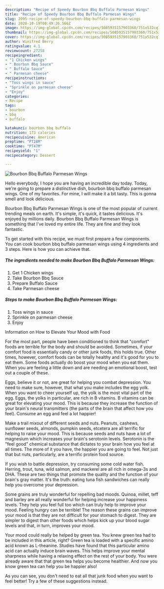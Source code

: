 ```yaml
---
description: "Recipe of Speedy Bourbon Bbq Buffalo Parmesan Wings"
title: "Recipe of Speedy Bourbon Bbq Buffalo Parmesan Wings"
slug: 2095-recipe-of-speedy-bourbon-bbq-buffalo-parmesan-wings
date: 2020-10-19T00:49:26.566Z
image: https://img-global.cpcdn.com/recipes/5085935157903360/751x532cq70/bourbon-bbq-buffalo-parmesan-wings-recipe-main-photo.jpg
thumbnail: https://img-global.cpcdn.com/recipes/5085935157903360/751x532cq70/bourbon-bbq-buffalo-parmesan-wings-recipe-main-photo.jpg
cover: https://img-global.cpcdn.com/recipes/5085935157903360/751x532cq70/bourbon-bbq-buffalo-parmesan-wings-recipe-main-photo.jpg
author: Winifred Berry
ratingvalue: 4.1
reviewcount: 27258
recipeingredient:
- "1 Chicken wings"
- " Bourbon Bbq Sauce"
- " Buffalo Sauce"
- " Parmesan cheese"
recipeinstructions:
- "Toss wings in sauce"
- "Sprinkle on parmesan cheese"
- "Enjoy"
categories:
- Recipe
tags:
- bourbon
- bbq
- buffalo

katakunci: bourbon bbq buffalo 
nutrition: 173 calories
recipecuisine: American
preptime: "PT28M"
cooktime: "PT47M"
recipeyield: "1"
recipecategory: Dessert

---
```



![Bourbon Bbq Buffalo Parmesan Wings](https://img-global.cpcdn.com/recipes/5085935157903360/751x532cq70/bourbon-bbq-buffalo-parmesan-wings-recipe-main-photo.jpg)

Hello everybody, I hope you are having an incredible day today. Today, we're going to prepare a distinctive dish, bourbon bbq buffalo parmesan wings. One of my favorites. For mine, I will make it a bit tasty. This is gonna smell and look delicious.



Bourbon Bbq Buffalo Parmesan Wings is one of the most popular of current trending meals on earth. It's simple, it's quick, it tastes delicious. It's enjoyed by millions daily. Bourbon Bbq Buffalo Parmesan Wings is something that I've loved my entire life. They are fine and they look fantastic.


To get started with this recipe, we must first prepare a few components. You can cook bourbon bbq buffalo parmesan wings using 4 ingredients and 3 steps. Here is how you can achieve that.

<!--inarticleads1-->

##### The ingredients needed to make Bourbon Bbq Buffalo Parmesan Wings:

1. Get 1 Chicken wings
1. Take  Bourbon Bbq Sauce
1. Prepare  Buffalo Sauce
1. Take  Parmesan cheese




<!--inarticleads2-->

##### Steps to make Bourbon Bbq Buffalo Parmesan Wings:

1. Toss wings in sauce
1. Sprinkle on parmesan cheese
1. Enjoy




Information on How to Elevate Your Mood with Food


For the most part, people have been conditioned to think that "comfort" foods are terrible for the body and should be avoided. Sometimes, if your comfort food is essentially candy or other junk foods, this holds true. Other times, however, comfort foods can be totally healthy and it's good for you to eat them. Some foods actually do boost your mood when you eat them. When you are feeling a little down and are needing an emotional boost, test out a couple of these.

Eggs, believe it or not, are great for helping you combat depression. You need to make sure, however, that what you make includes the egg yolk. When you want to cheer yourself up, the yolk is the most vital part of the egg. Eggs, the yolks in particular, are rich in B vitamins. B vitamins can be great for elevating your mood. This is because they increase the function of your brain's neural transmitters (the parts of the brain that affect how you feel). Consume an egg and feel a lot happier!

Make a trail mixout of different seeds and nuts. Peanuts, cashews, sunflower seeds, almonds, pumpkin seeds, etcetera are all terrific for helping to raise your mood. This is because seeds and nuts have a lot of magnesium which increases your brain's serotonin levels. Serotonin is the "feel good" chemical substance that dictates to your brain how you feel at all times. The more of it you have, the happier you are going to feel. Not just that but nuts, particularly, are a terrific protein food source.

If you wish to battle depression, try consuming some cold water fish. Herring, trout, tuna, wild salmon, and mackerel are all rich in omega-3s and DHA. These are two things that promote the quality and the function of your brain's gray matter. It's the truth: eating tuna fish sandwiches can really help you overcome your depression. 

Some grains are truly wonderful for repelling bad moods. Quinoa, millet, teff and barley are all really wonderful for helping increase your happiness levels. They help you feel full too which can truly help to improve your mood. Feeling hungry can be terrible! The reason these grains can improve your mood is that they are not difficult for your stomach to digest. They are simpler to digest than other foods which helps kick up your blood sugar levels and that, in turn, improves your mood.

Your mood could really be helped by green tea. You knew green tea had to be included in this article, right? Green tea is loaded with a specific amino acid known as L-theanine. Studies have found that this particular amino acid can actually induce brain waves. This helps improve your mental sharpness while having a relaxing effect on the rest of your body. You were already aware that that green tea helps you become healthier. And now you know green tea can help you be happier also!

As you can see, you don't need to eat all that junk food when you want to feel better! Try  a few  of  these  suggestions  instead.

